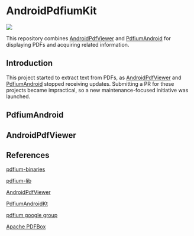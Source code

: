 # AndroidPdfiumKit

[![](https://jitpack.io/v/aderan/AndroidPdfiumKit.svg)](https://jitpack.io/#aderan/AndroidPdfiumKit)

This repository combines [AndroidPdfViewer](https://github.com/barteksc/AndroidPdfViewer)
and [PdfiumAndroid](https://github.com/mshockwave/PdfiumAndroid) for displaying PDFs and acquiring related information.

## Introduction

This project started to extract text from PDFs, as [AndroidPdfViewer](https://github.com/barteksc/AndroidPdfViewer)
and [PdfiumAndroid](https://github.com/mshockwave/PdfiumAndroid) stopped receiving updates.
Submitting a PR for these projects became impractical, so a new maintenance-focused initiative was launched.

## PdfiumAndroid

## AndroidPdfViewer

## References

[pdfium-binaries](https://github.com/bblanchon/pdfium-binaries)

[pdfium-lib](https://github.com/paulocoutinhox/pdfium-lib)

[AndroidPdfViewer](https://github.com/mhiew/AndroidPdfViewer)

[PdfiumAndroidKt](https://github.com/johngray1965/PdfiumAndroidKt)

[pdfium google group](https://groups.google.com/g/pdfium)

[Apache PDFBox](https://pdfbox.apache.org/)